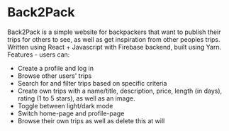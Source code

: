 # Back2Pack
Back2Pack is a simple website for backpackers that want to publish their trips for others to see, as well as get inspiration from other peoples trips. 
Written using React + Javascript with Firebase backend, built using Yarn.  
Features - users can: 
* Create a profile and log in
* Browse other users' trips
* Search for and filter trips based on specific criteria
* Create own trips with a name/title, description, price, length (in days), rating (1 to 5 stars), as well as an image.
* Toggle between light/dark mode
* Switch home-page and profile-page
* Browse their own trips as well as delete this at will
